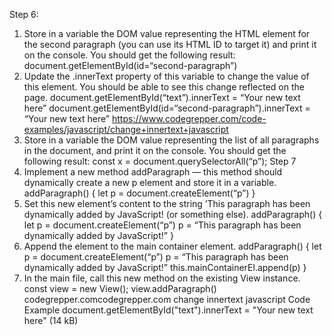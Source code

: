 Step 6:
1. Store in a variable the DOM value representing the HTML element for the second paragraph (you can use its HTML ID to target it) and print it on the console. You should get the following result:
document.getElementById(id=“second-paragraph”)
2. Update the .innerText property of this variable to change the value of this element. You should be able to see this change reflected on the page.
document.getElementById(“text”).innerText = “Your new text here”
document.getElementById(id=“second-paragraph”).innerText = “Your new text here”
https://www.codegrepper.com/code-examples/javascript/change+innertext+javascript
3. Store in a variable the DOM value representing the list of all paragraphs in the document, and print it on the console. You should get the following result:
const x = document.querySelectorAll(“p”);
Step 7
1. Implement a new method addParagraph — this method should dynamically create a new p element and store it in a variable.
  addParagraph() {
    let p = document.createElement(“p”)
    }
2. Set this new element’s content to the string ’This paragraph has been dynamically added by JavaScript! (or something else).
  addParagraph() {
    let p = document.createElement(“p”)
    p = “This paragraph has been dynamically added by JavaScript!”
  }
3. Append the element to the main container element.
   addParagraph() {
    let p = document.createElement(“p”)
    p = “This paragraph has been dynamically added by JavaScript!”
    this.mainContainerEl.append(p)
   }
4. In the main file, call this new method on the existing View instance.
  const view = new View();
  view.addParagraph()
codegrepper.comcodegrepper.com
change innertext javascript Code Example
document.getElementById("text").innerText = "Your new text here" (14 kB)
